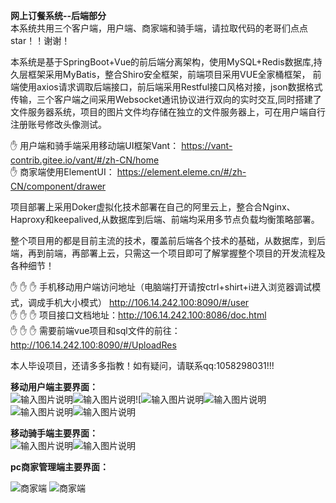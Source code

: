  **网上订餐系统--后端部分**  
本系统共用三个客户端，用户端、商家端和骑手端，请拉取代码的老哥们点点star！！谢谢！

本系统是基于SpringBoot+Vue的前后端分离架构，使用MySQL+Redis数据库,持久层框架采用MyBatis，整合Shiro安全框架，前端项目采用VUE全家桶框架，
前端使用axios请求调取后端接口，前后端采用Restful接口风格对接，json数据格式传输，三个客户端之间采用Websocket通讯协议进行双向的实时交互,同时搭建了
文件服务器系统，项目的图片文件均存储在独立的文件服务器上，可在用户端自行注册账号修改头像测试。
   
 :hand: 用户端和骑手端采用移动端UI框架Vant： https://vant-contrib.gitee.io/vant/#/zh-CN/home   
 :hand: 商家端使用ElementUI： https://element.eleme.cn/#/zh-CN/component/drawer

项目部署上采用Doker虚拟化技术部署在自己的阿里云上，整合合Nginx、Haproxy和keepalived,从数据库到后端、前端均采用多节点负载均衡策略部署。

整个项目用的都是目前主流的技术，覆盖前后端各个技术的基础，从数据库，到后端，再到前端，再部署上云，只需这一个项目即可了解掌握整个项目的开发流程及各种细节！

 :raised_hand:  :raised_hand:  :raised_hand: 手机移动用户端访问地址（电脑端打开请按ctrl+shirt+i进入浏览器调试模式，调成手机大小模式）
 http://106.14.242.100:8090/#/user   
 :raised_hand:  :raised_hand:  :raised_hand: 项目接口文档地址：http://106.14.242.100:8086/doc.html   
 :raised_hand:  :raised_hand:  :raised_hand: 需要前端vue项目和sql文件的前往：
 http://106.14.242.100:8090/#/UploadRes

本人毕设项目，还请多多指教！如有疑问，请联系qq:1058298031!!!


**移动用户端主要界面：**    
![输入图片说明](https://images.gitee.com/uploads/images/2021/0504/201230_628c8bd6_5465839.png "用户首页.png")![输入图片说明](https://images.gitee.com/uploads/images/2021/0504/201326_95442ad3_5465839.png "商家首页.png")![![输入图片说明](https://images.gitee.com/uploads/images/2021/0504/205153_fce2eb64_5465839.png "用户订单列表.png")![输入图片说明](https://images.gitee.com/uploads/images/2021/0504/205127_92f64023_5465839.png "用户个人信息.png")![输入图片说明](https://images.gitee.com/uploads/images/2021/0504/205421_5a4bc1a0_5465839.png "订单评价.png")![输入图片说明](https://images.gitee.com/uploads/images/2021/0504/205552_9fd465d7_5465839.png "订单提交页.png")


**移动骑手端主要界面：**    
![输入图片说明](https://images.gitee.com/uploads/images/2021/0504/205721_b621a480_5465839.png "骑手待接单.png")![输入图片说明](https://images.gitee.com/uploads/images/2021/0504/205728_dc634f98_5465839.png "骑手待送达.png")


**pc商家管理端主要界面：**    

![商家端](https://images.gitee.com/uploads/images/2020/0306/171814_03e922d5_5465839.png "屏幕截图.png")
![商家端](https://images.gitee.com/uploads/images/2020/0306/171846_605cfba4_5465839.png "屏幕截图.png")

